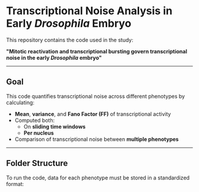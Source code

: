 # Transcriptional Noise Analysis in Early *Drosophila* Embryo

This repository contains the code used in the study:

**"Mitotic reactivation and transcriptional bursting govern transcriptional noise in the early *Drosophila* embryo"**

---

## Goal

This code quantifies transcriptional noise across different phenotypes by calculating:

- **Mean**, **variance**, and **Fano Factor (FF)** of transcriptional activity
- Computed both:
  - On **sliding time windows**
  - **Per nucleus**
- Comparison of transcriptional noise between **multiple phenotypes**

---

## Folder Structure

To run the code, data for each phenotype must be stored in a standardized format:

